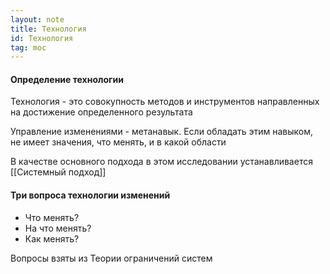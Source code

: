```yaml
---
layout: note
title: Технология
id: Технология
tag: moc
---
```






#### Определение технологии
Технология - это совокупность методов и инструментов направленных на достижение определенного результата

Управление изменениями - метанавык. Если обладать этим навыком, не имеет значения, что менять, и в какой области

В качестве основного подхода в этом исследовании устанавливается [[Системный подход]]

#### Три вопроса технологии изменений
- Что менять?
- На что менять?
- Как менять?

Вопросы взяты из Теории ограничений систем